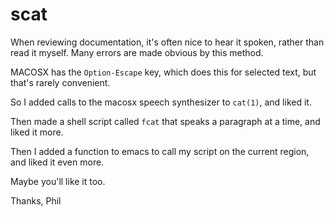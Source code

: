 # scat

When reviewing documentation, it's often nice to hear it spoken, rather than read it myself.
Many errors are made obvious by this method.

MACOSX has the `Option-Escape` key, which does this for selected text, but that's rarely convenient.

So I added calls to the macosx speech synthesizer to `cat(1)`, and liked it.

Then made a shell script called `fcat` that speaks a paragraph at a time, and liked it more.

Then I added a function to emacs to call my script on the current region, and liked it even more.

Maybe you'll like it too.

Thanks,
 Phil
